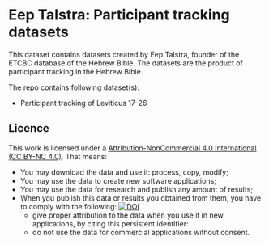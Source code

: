 # Eep Talstra: Participant tracking datasets

This dataset contains datasets created by Eep Talstra, founder of the ETCBC database of the Hebrew Bible. The datasets are the product of participant tracking in the Hebrew Bible.

The repo contains following dataset(s):
* Participant tracking of Leviticus 17-26

## Licence
This work is licensed under a [Attribution-NonCommercial 4.0 International (CC BY-NC 4.0)](https://creativecommons.org/licenses/by-nc/4.0/). That means:

* You may download the data and use it: process, copy, modify;
* You may use the data to create new software applications;
* You may use the data for research and publish any amount of results;
* When you publish this data or results you obtained from them, you have to comply with the following: [![DOI](https://zenodo.org/badge/156545360.svg)](https://zenodo.org/badge/latestdoi/156545360)
  * give proper attribution to the data when you use it in new applications, by citing this persistent identifier:
  * do not use the data for commercial applications without consent.

